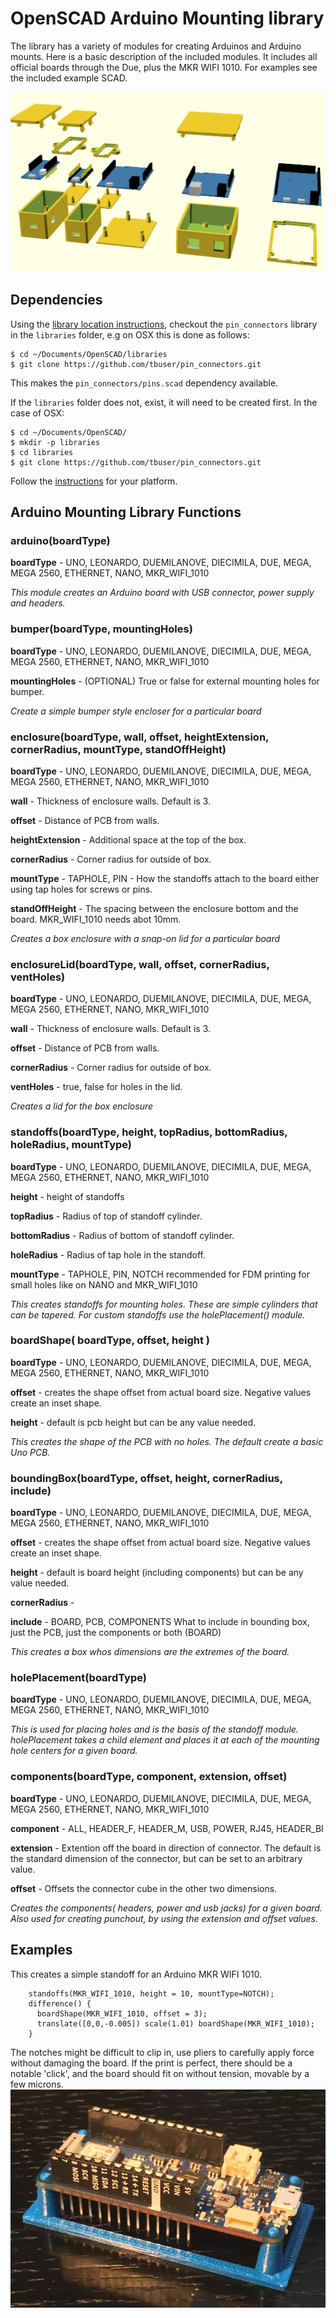 # OpenSCAD Arduino Mounting library

The library has a variety of modules for creating Arduinos and Arduino mounts. Here is a basic description of the included modules. It includes all official boards through the Due, plus the MKR WIFI 1010. For examples see the included example SCAD.

![openscadarduinomounting](example.jpg)

## Dependencies

Using the [library location instructions](https://en.wikibooks.org/wiki/OpenSCAD_User_Manual/Libraries),
checkout the `pin_connectors` library in the `libraries` folder, e.g on OSX this is done as follows:

    $ cd ~/Documents/OpenSCAD/libraries
    $ git clone https://github.com/tbuser/pin_connectors.git

This makes the `pin_connectors/pins.scad` dependency available.

If the `libraries` folder does not, exist, it will need to be created first. In the case of OSX:

    $ cd ~/Documents/OpenSCAD/
    $ mkdir -p libraries
    $ cd libraries
    $ git clone https://github.com/tbuser/pin_connectors.git

Follow the [instructions](https://en.wikibooks.org/wiki/OpenSCAD_User_Manual/Libraries) for your
platform.

## Arduino Mounting Library Functions

### arduino(boardType)
**boardType** - UNO, LEONARDO, DUEMILANOVE, DIECIMILA, DUE, MEGA, MEGA 2560, ETHERNET, NANO, MKR_WIFI_1010

*This module creates an Arduino board with USB connector, power supply and headers.*

### bumper(boardType, mountingHoles)
**boardType** - UNO, LEONARDO, DUEMILANOVE, DIECIMILA, DUE, MEGA, MEGA 2560, ETHERNET, NANO, MKR_WIFI_1010

**mountingHoles** - (OPTIONAL) True or false for external mounting holes for bumper.

*Create a simple bumper style encloser for a particular board*

### enclosure(boardType, wall, offset, heightExtension, cornerRadius, mountType, standOffHeight)
**boardType** - UNO, LEONARDO, DUEMILANOVE, DIECIMILA, DUE, MEGA, MEGA 2560, ETHERNET, NANO, MKR_WIFI_1010

**wall** - Thickness of enclosure walls. Default is 3.

**offset** - Distance of PCB from walls.

**heightExtension** - Additional space at the top of the box.

**cornerRadius** - Corner radius for outside of box.

**mountType** - TAPHOLE, PIN - How the standoffs attach to the board either using tap holes for screws or pins.

**standOffHeight** - The spacing between the enclosure bottom and the board. MKR_WIFI_1010 needs abot 10mm.

*Creates a box enclosure with a snap-on lid for a particular board*

### enclosureLid(boardType, wall, offset, cornerRadius, ventHoles)
**boardType** - UNO, LEONARDO, DUEMILANOVE, DIECIMILA, DUE, MEGA, MEGA 2560, ETHERNET, NANO, MKR_WIFI_1010

**wall** - Thickness of enclosure walls. Default is 3.

**offset** - Distance of PCB from walls.

**cornerRadius** - Corner radius for outside of box.

**ventHoles** - true, false for holes in the lid.

*Creates a lid for the box enclosure*

### standoffs(boardType, height, topRadius, bottomRadius, holeRadius, mountType)

**boardType** - UNO, LEONARDO, DUEMILANOVE, DIECIMILA, DUE, MEGA, MEGA 2560, ETHERNET, NANO, MKR_WIFI_1010

**height** - height of standoffs

**topRadius** - Radius of top of standoff cylinder.

**bottomRadius** - Radius of bottom of standoff cylinder.

**holeRadius** - Radius of tap hole in the standoff.

**mountType** - TAPHOLE, PIN, NOTCH recommended for FDM printing for small holes like on NANO and MKR_WIFI_1010

*This creates standoffs for mounting holes. These are simple cylinders that can be tapered. For custom standoffs use the holePlacement() module.*

### boardShape( boardType, offset, height )
**boardType** - UNO, LEONARDO, DUEMILANOVE, DIECIMILA, DUE, MEGA, MEGA 2560, ETHERNET, NANO, MKR_WIFI_1010

**offset** - creates the shape offset from actual board size. Negative values create an inset shape.

**height** - default is pcb height but can be any value needed.

*This creates the shape of the PCB with no holes. The default create a basic Uno PCB.*

### boundingBox(boardType, offset, height, cornerRadius, include)
**boardType** - UNO, LEONARDO, DUEMILANOVE, DIECIMILA, DUE, MEGA, MEGA 2560, ETHERNET, NANO, MKR_WIFI_1010

**offset** - creates the shape offset from actual board size. Negative values create an inset shape.

**height** - default is board height (including components) but can be any value needed.

**cornerRadius** -

**include** - BOARD, PCB, COMPONENTS What to include in bounding box, just the PCB, just the components or both (BOARD)

*This creates a box whos dimensions are the extremes of the board.*

### holePlacement(boardType)
**boardType** - UNO, LEONARDO, DUEMILANOVE, DIECIMILA, DUE, MEGA, MEGA 2560, ETHERNET, NANO, MKR_WIFI_1010

*This is used for placing holes and is the basis of the standoff module. holePlacement takes a child element and places it at each of the mounting hole centers for a given board.*



### components(boardType, component, extension, offset)
**boardType** - UNO, LEONARDO, DUEMILANOVE, DIECIMILA, DUE, MEGA, MEGA 2560, ETHERNET, NANO, MKR_WIFI_1010

**component** - ALL, HEADER\_F, HEADER\_M, USB, POWER, RJ45, HEADER\_BI

**extension** - Extention off the board in direction of connector. The default is the standard dimension of the connector, but can be set to an arbitrary value.

**offset** - Offsets the connector cube in the other two dimensions.

*Creates the components( headers, power and usb jacks) for a given board. Also used for creating punchout, by using the extension and offset values.*

## Examples

This creates a simple standoff for an Arduino MKR WIFI 1010.
```
    standoffs(MKR_WIFI_1010, height = 10, mountType=NOTCH);
    difference() {
      boardShape(MKR_WIFI_1010, offset = 3);
      translate([0,0,-0.005]) scale(1.01) boardShape(MKR_WIFI_1010);
    }

```

The notches might be difficult to clip in, use pliers to carefully apply force without damaging the board.
If the print is perfect, there should be a notable 'click', and the board should fit on without tension,
movable by a few microns.
![FDM printed standoff](mkr_wifi_1010.webp)
